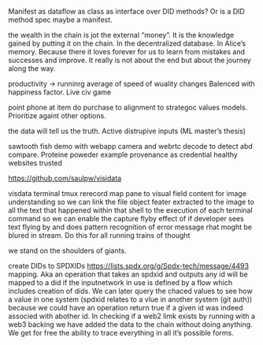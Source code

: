 Manifest as dataflow as class as interface over DID methods? Or is a DID method spec maybe a manifest.

the wealth in the chain is jot the external “money”. It is the knowledge gained by putting it on the chain. In the decentralized database. In Alice’s memory. Because there it loves forever for us to learn from mistakes and successes and improve. It really is not about the end but about the journey along the way.

productivity -> runninrg average of speed of wuality changes
Balenced with happiness factor. Live civ game

point phone at item do purchase to alignment to strategoc values models. Prioritize againt other options.

the data will tell us the truth. Active distrupive inputs (ML master’s thesis)

sawtooth fish demo with webapp camera and webrtc decode to detect abd compare. Proteine poweder example provenance as credential healthy websites trusted

https://github.com/saulpw/visidata

visdata terminal tmux rerecord map pane to visual field content for image understanding so we can link the file object feater extracted to the image to all the text that happened within that shell to the execution of each terminal command so we can enable the capture flyby effect of if developer sees text flying by and does pattern recognition of error message rhat moght be blured in stream. Do this for all running trains of thought

we stand on the shoulders of giants.

create DIDs to SPDXIDs https://lists.spdx.org/g/Spdx-tech/message/4493 mapping. Aka an operation that takes an spdxid and outputs any id will be mapped to a did if the inputnetwork in use is defined by a flow which includes creation of dids. We can later query the chaced values to see how a value in one system (spdxid relates to a vlue in another system (git auth)) because we could have an operation return true if a given id was indeed associed with abother id. In checking if a web2 limk exists by running with a web3 backing we have added the data to the chain without doing anything. We get for free the ability to trace everything in all it’s possible forms.  